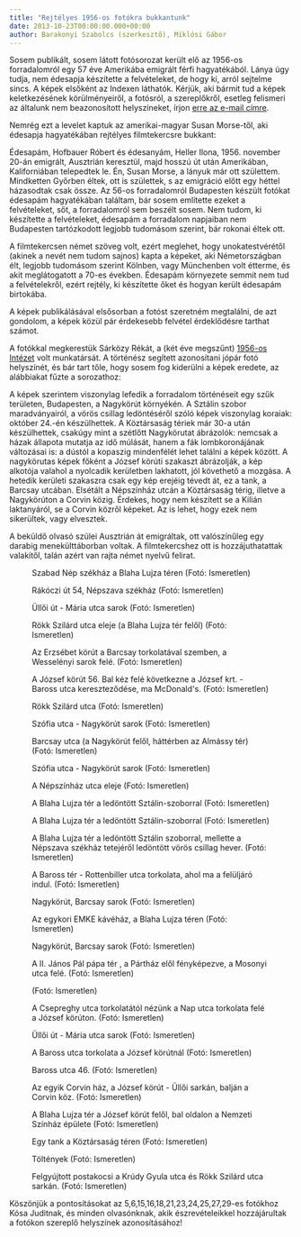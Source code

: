 ```yaml
---
title: "Rejtélyes 1956-os fotókra bukkantunk"
date: 2013-10-23T00:00:00.000+00:00
author: Barakonyi Szabolcs (szerkesztő), Miklósi Gábor
---
```


Sosem publikált, sosem látott fotósorozat került elő az 1956-os forradalomról egy 57 éve Amerikába emigrált férfi hagyatékából. Lánya úgy tudja, nem édesapja készítette a felvételeket, de hogy ki, arról sejtelme sincs. A képek elsőként az Indexen láthatók. Kérjük, aki bármit tud a képek keletkezésének körülményeiről, a fotósról, a szereplőkről, esetleg felismeri az általunk nem beazonosított helyszíneket, írjon [erre az e-mail címre](mailto:fortepan@gmail.com).

Nemrég ezt a levelet kaptuk az amerikai-magyar Susan Morse-től, aki édesapja hagyatékában rejtélyes filmtekercsre bukkant:

Édesapám, Hofbauer Róbert és édesanyám, Heller Ilona, 1956. november 20-án emigrált, Ausztrián keresztül, majd hosszú út után Amerikában, Kaliforniában telepedtek le. Én, Susan Morse, a lányuk már ott születtem. Mindketten Győrben éltek, ott is születtek, s az emigráció előtt egy héttel házasodtak csak össze. Az 56-os forradalomról Budapesten készült fotókat édesapám hagyatékában találtam, bár sosem említette ezeket a felvételeket, sőt, a forradalomról sem beszélt sosem. Nem tudom, ki készítette a felvételeket, édesapám a forradalom napjaiban nem Budapesten tartózkodott legjobb tudomásom szerint, bár rokonai éltek ott.

A filmtekercsen német szöveg volt, ezért meglehet, hogy unokatestvérétől (akinek a nevét nem tudom sajnos) kapta a képeket, aki Németországban élt, legjobb tudomásom szerint Kölnben, vagy Münchenben volt étterme, és akit meglátogatott a 70-es években. Édesapám környezete semmit nem tud a felvételekről, ezért rejtély, ki készítette őket és hogyan került édesapám birtokába.

A képek publikálásával elsősorban a fotóst szeretném megtalálni, de azt gondolom, a képek közül pár érdekesebb felvétel érdeklődésre tarthat számot.

A fotókkal megkerestük Sárközy Rékát, a (két éve megszűnt) [1956-os Intézet](http://www.rev.hu/) volt munkatársát. A történész segített azonosítani jópár fotó helyszínét, és bár tart tőle, hogy sosem fog kiderülni a képek eredete, az alábbiakat fűzte a sorozathoz:

A képek szerintem viszonylag lefedik a forradalom történéseit egy szűk területen, Budapesten, a Nagykörút környékén. A Sztálin szobor maradványairól, a vörös csillag ledöntéséről szóló képek viszonylag koraiak: október 24.-én készülhettek. A Köztársaság tériek már 30-a után készülhettek, csakúgy mint a szétlőtt Nagykörutat ábrázolók: nemcsak a házak állapota mutatja az idő múlását, hanem a fák lombkoronájának változásai is: a dústól a kopaszig mindenfélét lehet találni a képek között. A nagykörutas képek főként a József körúti szakaszt ábrázolják, a kép alkotója valahol a nyolcadik kerületben lakhatott, jól követhető a mozgása. A hetedik kerületi szakaszra csak egy kép erejéig tévedt át, ez a tank, a Barcsay utcában. Elsétált a Népszínház utcán a Köztársaság térig, illetve a Nagykörúton a Corvin közig. Érdekes, hogy nem készített se a Kilián laktanyáról, se a Corvin közről képeket. Az is lehet, hogy ezek nem sikerültek, vagy elvesztek.

A beküldő olvasó szülei Ausztrián át emigráltak, ott valószínűleg egy darabig menekülttáborban voltak. A filmtekercshez ott is hozzájuthatattak valakitől, talán azért van rajta német nyelvű felirat.

<figure>
<img src="/images/5002022_4109e469fac927bc1c2b118fdf80db82_wm.jpg" alt="" />
<figcaption>Szabad Nép székház a Blaha Lujza téren (Fotó: Ismeretlen)</figcaption>
</figure>

<figure>
<img src="/images/5002020_6195975f22acb8deff0a2006f976d372_wm.jpg" alt="" />
<figcaption>Rákóczi út 54, Népszava székház (Fotó: Ismeretlen)</figcaption>
</figure>

<figure>
<img src="/images/5002018_a3dc08ca99621e3d4357b849578c9988_wm.jpg" alt="" />
<figcaption>Üllői út - Mária utca sarok (Fotó: Ismeretlen)</figcaption>
</figure>

<figure>
<img src="/images/5002016_f4beacaf05cf09e759af5c304257de1c_wm.jpg" alt="" />
<figcaption>Rökk Szilárd utca eleje (a Blaha Lujza tér felől) (Fotó: Ismeretlen)</figcaption>
</figure>

<figure>
<img src="/images/5002014_1f4c3f0f1ce1b7cc3d5c51615739007e_wm.jpg" alt="" />
<figcaption>Az Erzsébet körút a Barcsay torkolatával szemben, a Wesselényi sarok felé. (Fotó: Ismeretlen)</figcaption>
</figure>

<figure>
<img src="/images/5002012_2ddfa27854770677b5c876207b4d7330_wm.jpg" alt="" />
<figcaption>A József körút 56. Bal kéz felé következne a József krt. - Baross utca kereszteződése, ma McDonald's. (Fotó: Ismeretlen)</figcaption>
</figure>

<figure>
<img src="/images/5002010_1b4eaf33bd1dcb29b5fc56246b5412f5_wm.jpg" alt="" />
<figcaption>Rökk Szilárd utca (Fotó: Ismeretlen)</figcaption>
</figure>

<figure>
<img src="/images/5002008_0b330c2dd400a363622f9edb4f42eaf2_wm.jpg" alt="" />
<figcaption>Szófia utca - Nagykörút sarok (Fotó: Ismeretlen)</figcaption>
</figure>

<figure>
<img src="/images/5002006_0e2e246e0adf23bae73506dfc97b39c1_wm.jpg" alt="" />
<figcaption>Barcsay utca (a Nagykörút felől, háttérben az Almássy tér) (Fotó: Ismeretlen)</figcaption>
</figure>

<figure>
<img src="/images/5002004_3a1bed17896ef88dd7e5cdec5323b939_wm.jpg" alt="" />
<figcaption>Szófia utca - Nagykörút sarok (Fotó: Ismeretlen)</figcaption>
</figure>

<figure>
<img src="/images/5002002_20f49e5d6f8892548c59a617386ec138_wm.jpg" alt="" />
<figcaption>A Népszínház utca eleje (Fotó: Ismeretlen)</figcaption>
</figure>

<figure>
<img src="/images/5002000_5c66b7931d3f8904287c12a21aada95a_wm.jpg" alt="" />
<figcaption>A Blaha Lujza tér a ledöntött Sztálin-szoborral (Fotó: Ismeretlen)</figcaption>
</figure>

<figure>
<img src="/images/5001996_5852c615470c4cd417b497a0c5bfa30f_wm.jpg" alt="" />
<figcaption>A Blaha Lujza tér a ledöntött Sztálin-szoborral (Fotó: Ismeretlen)</figcaption>
</figure>

<figure>
<img src="/images/5001994_371589c77fe3f5d2e1fae2248ffd9ca3_wm.jpg" alt="" />
<figcaption>A Blaha Lujza tér a ledöntött Sztálin szoborral, mellette a Népszava székház tetejéről ledöntött vörös csillag hever. (Fotó: Ismeretlen)</figcaption>
</figure>

<figure>
<img src="/images/5001992_54f1ee746a26e2b8736db12a13737472_wm.jpg" alt="" />
<figcaption>A Baross tér - Rottenbiller utca torkolata, ahol ma a felüljáró indul. (Fotó: Ismeretlen)</figcaption>
</figure>

<figure>
<img src="/images/5001990_db4455569c0355d47a960da1ac296697_wm.jpg" alt="" />
<figcaption>Nagykörút, Barcsay sarok (Fotó: Ismeretlen)</figcaption>
</figure>

<figure>
<img src="/images/5001988_e26c7ce58ed3f135fb7b0c52bda22852_wm.jpg" alt="" />
<figcaption>Az egykori EMKE kávéház, a Blaha Lujza téren (Fotó: Ismeretlen)</figcaption>
</figure>

<figure>
<img src="/images/5001986_84010dea187a14ad67fd5fd77fea5894_wm.jpg" alt="" />
<figcaption>Nagykörút, Barcsay sarok (Fotó: Ismeretlen)</figcaption>
</figure>

<figure>
<img src="/images/5001984_bddc61adfaa86f195940bc3890a98e6f_wm.jpg" alt="" />
<figcaption>A II. János Pál pápa tér , a Pártház elől fényképezve, a Mosonyi utca felé. (Fotó: Ismeretlen)</figcaption>
</figure>

<figure>
<img src="/images/5001982_7c8959cd3d1852d27d17215a4a70d41b_wm.jpg" alt="" />
<figcaption>(Fotó: Ismeretlen)</figcaption>
</figure>

<figure>
<img src="/images/5001980_eea1cd09dd3205091c936595e11bee1e_wm.jpg" alt="" />
<figcaption>A Csepreghy utca torkolatától nézünk a Nap utca torkolata felé a József körúton. (Fotó: Ismeretlen)</figcaption>
</figure>

<figure>
<img src="/images/5001978_428f33b48cb4138dde98d6daef1b2d67_wm.jpg" alt="" />
<figcaption>Üllői út - Mária utca sarok (Fotó: Ismeretlen)</figcaption>
</figure>

<figure>
<img src="/images/5001976_3cec6cbece1545770eceac15fab483ee_wm.jpg" alt="" />
<figcaption>A Baross utca torkolata a József körútnál (Fotó: Ismeretlen)</figcaption>
</figure>

<figure>
<img src="/images/5001974_cf941ec75d827e4518c4d9c5c5c6be8b_wm.jpg" alt="" />
<figcaption>Baross utca 46. (Fotó: Ismeretlen)</figcaption>
</figure>

<figure>
<img src="/images/5001972_3abaed1b93b4475cb1402ba560e6ffc8_wm.jpg" alt="" />
<figcaption>Az egyik Corvin ház, a József körút - Üllői sarkán, balján a Corvin köz. (Fotó: Ismeretlen)</figcaption>
</figure>

<figure>
<img src="/images/5001970_457b4154f2066dd88c01ec66fecddcc5_wm.jpg" alt="" />
<figcaption>A Blaha Lujza tér a József körút felől, bal oldalon a Nemzeti Színház épülete (Fotó: Ismeretlen)</figcaption>
</figure>

<figure>
<img src="/images/5001968_cfd83c888a737da6eb31c2cfc615b8d8_wm.jpg" alt="" />
<figcaption>Egy tank a Köztársaság téren (Fotó: Ismeretlen)</figcaption>
</figure>

<figure>
<img src="/images/5001966_11ae01a436f55b759c3d4ef315a49a84_wm.jpg" alt="" />
<figcaption>Töltények (Fotó: Ismeretlen)</figcaption>
</figure>

<figure>
<img src="/images/5001964_b5238c11b3478db334cc9d559e9d3be4_wm.jpg" alt="" />
<figcaption>Felgyújtott postakocsi a Krúdy Gyula utca és Rökk Szilárd utca sarkán. (Fotó: Ismeretlen)</figcaption>
</figure>

Köszönjük a pontosításokat az 5,6,15,16,18,21,23,24,25,27,29-es fotókhoz Kósa Juditnak, és minden olvasónknak, akik észrevételeikkel hozzájárultak a fotókon szereplő helyszínek azonosításához!
